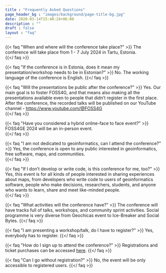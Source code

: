 ```yaml
---
title : "Frequently Asked Questions"
page_header_bg : "images/background/page-title-bg.jpg"
date: 2020-03-14T15:40:24+06:00
description : ""
draft : false
layout : "faq"
---
```



{{< faq "When and where will the conference take place?" >}}
The conference will take place from 1 - 7 July 2024 in Tartu, Estonia.  
{{</ faq >}}

{{< faq "If the conference is in Estonia, does it mean my presentation/workshop needs to be in Estonian?" >}}
No. The working language of the conference is English.
{{</ faq >}}

{{< faq "Will the presentations be public after the conference?" >}}
Yes. Our main goal is to foster FOSS4G, and that means also making all the presentations available even to people that didn’t register in the first place. After the conference, the recorded talks will be published on our YouTube channel - https://www.youtube.com/@FOSS4G  
{{</ faq >}}

{{< faq "Have you considered a hybrid online-face to face event?" >}}
FOSS4GE 2024 will be an in-person event.  
{{</ faq >}}

{{< faq "I am not dedicated to geoinformatics, can I attend the conference?" >}}
Yes, the conference is open to any public interested in geoinformatics, free software, maps, and communities.  
{{</ faq >}}

{{< faq "If I don’t develop or write code, is this conference for me, too?" >}}
Yes, this event is for all kinds of people interested in sharing experiences about maps, from developers who write code to users of geoinformatics software, people who make decisions, researchers, students, and anyone who wants to learn, share and meet like-minded people.  
{{</ faq >}}

{{< faq "What activities will the conference have?" >}}
The conference will have tracks full of talks, workshops, and community sprint activities. Social programme is very diverse from Geochicas event to Ice-Breaker and Social Bytes. 
{{</ faq >}}

{{< faq "I am presenting a workshop/talk, do I have to register?" >}}
Yes, everybody has to register. 
{{</ faq >}}

{{< faq "How do I sign up to attend the conference?" >}}
Registrations and ticket purchases can be accessed [here](https://2024.europe.foss4g.org/registration/).
{{</ faq >}}

{{< faq "Can I go without registration?" >}}
No, the event will be only accessible to registered users.
{{</ faq >}}
